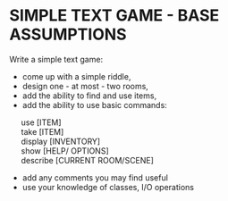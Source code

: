 # SIMPLE TEXT GAME - BASE ASSUMPTIONS

Write a simple text game:
* come up with a simple riddle,
* design one - at most - two rooms,
* add the ability to find and use items,
* add the ability to use basic commands:  

&ensp;&ensp;&ensp;use [ITEM]  
&ensp;&ensp;&ensp;take [ITEM]  
&ensp;&ensp;&ensp;display [INVENTORY]  
&ensp;&ensp;&ensp;show [HELP/ OPTIONS]  
&ensp;&ensp;&ensp;describe [CURRENT ROOM/SCENE]

* add any comments you may find useful
* use your knowledge of classes, I/O operations
